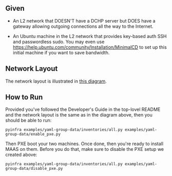 Given
-----

* An L2 network that DOESN'T have a DCHP server but DOES have a gateway
  allowing outgoing connections all the way to the Internet.

* An Ubuntu machine in the L2 network that provides key-based auth SSH
  and passwordless sudo. You may even use https://help.ubuntu.com/community/Installation/MinimalCD
  to set up this initial machine if you want to save bandwidth.


Network Layout
--------------

The network layout is illustrated in [this diagram](https://docs.google.com/drawings/d/1Z63UjXmhbEzeS5o0nO69qRwhTEfhBDok3UZHLW-IXcs/edit?usp=sharing).


How to Run
----------

Provided you've followed the Developer's Guide in the top-lovel README and
the network layout is the same as in the diagram above, then you should be
able to run:

```
pyinfra examples/yaml-group-data/inventories/all.py examples/yaml-group-data/enable_pxe.py
```

Then PXE boot your two machines. Once done, then you're ready to install
MAAS on them. Before you do that, make sure to disable the PXE setup we
created above:

```
pyinfra examples/yaml-group-data/inventories/all.py examples/yaml-group-data/disable_pxe.py
```
